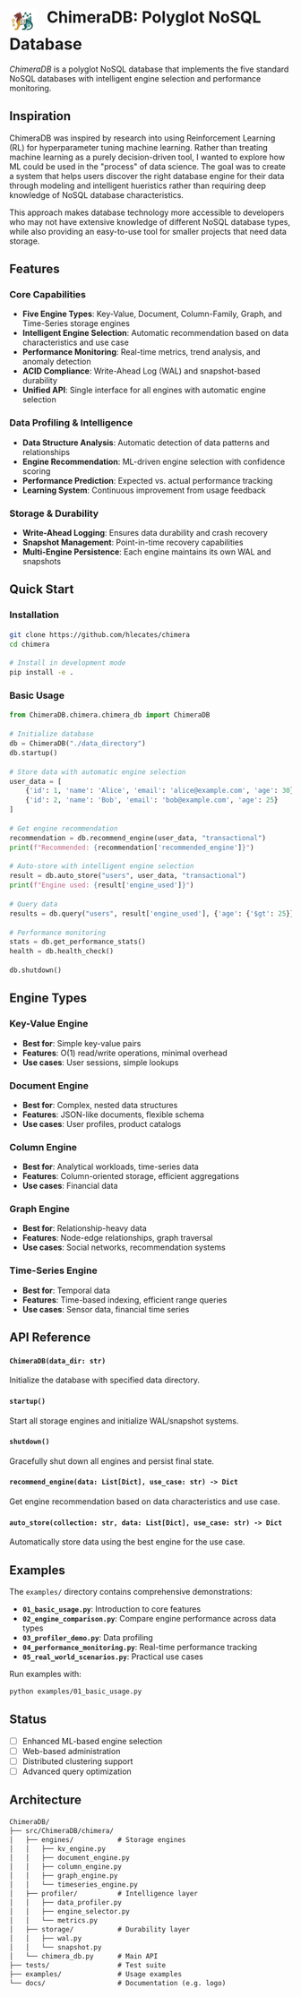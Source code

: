 # <img src="docs/Chimera-Logo.png" alt="Chimera Logo" width="48" height="48" style="vertical-align: text-top; margin-right: 12px;"> ChimeraDB: Polyglot NoSQL Database

*ChimeraDB* is a polyglot NoSQL database that implements the five standard  NoSQL databases with intelligent engine selection and performance monitoring.

## Inspiration

ChimeraDB was inspired by research into using Reinforcement Learning (RL) for hyperparameter tuning machine learning. Rather than treating machine learning as a purely decision-driven tool, I wanted to explore how ML could be used in the "process" of data science. The goal was to create a system that helps users discover the right database engine for their data through modeling and intelligent hueristics rather than requiring deep knowledge of NoSQL database characteristics.

This approach makes database technology more accessible to developers who may not have extensive knowledge of different NoSQL database types, while also providing an easy-to-use tool for smaller projects that need data storage.

## Features

### **Core Capabilities**
- **Five Engine Types**: Key-Value, Document, Column-Family, Graph, and Time-Series storage engines
- **Intelligent Engine Selection**: Automatic recommendation based on data characteristics and use case
- **Performance Monitoring**: Real-time metrics, trend analysis, and anomaly detection
- **ACID Compliance**: Write-Ahead Log (WAL) and snapshot-based durability
- **Unified API**: Single interface for all engines with automatic engine selection

### **Data Profiling & Intelligence**
- **Data Structure Analysis**: Automatic detection of data patterns and relationships
- **Engine Recommendation**: ML-driven engine selection with confidence scoring
- **Performance Prediction**: Expected vs. actual performance tracking
- **Learning System**: Continuous improvement from usage feedback

### **Storage & Durability**
- **Write-Ahead Logging**: Ensures data durability and crash recovery
- **Snapshot Management**: Point-in-time recovery capabilities
- **Multi-Engine Persistence**: Each engine maintains its own WAL and snapshots

## Quick Start

### Installation

```bash
git clone https://github.com/hlecates/chimera
cd chimera

# Install in development mode
pip install -e .
```

### Basic Usage

```python
from ChimeraDB.chimera.chimera_db import ChimeraDB

# Initialize database
db = ChimeraDB("./data_directory")
db.startup()

# Store data with automatic engine selection
user_data = [
    {'id': 1, 'name': 'Alice', 'email': 'alice@example.com', 'age': 30},
    {'id': 2, 'name': 'Bob', 'email': 'bob@example.com', 'age': 25}
]

# Get engine recommendation
recommendation = db.recommend_engine(user_data, "transactional")
print(f"Recommended: {recommendation['recommended_engine']}")

# Auto-store with intelligent engine selection
result = db.auto_store("users", user_data, "transactional")
print(f"Engine used: {result['engine_used']}")

# Query data
results = db.query("users", result['engine_used'], {'age': {'$gt': 25}})

# Performance monitoring
stats = db.get_performance_stats()
health = db.health_check()

db.shutdown()
```

## Engine Types

### Key-Value Engine
- **Best for**: Simple key-value pairs
- **Features**: O(1) read/write operations, minimal overhead
- **Use cases**: User sessions, simple lookups

### Document Engine
- **Best for**: Complex, nested data structures
- **Features**: JSON-like documents, flexible schema
- **Use cases**: User profiles, product catalogs

### Column Engine
- **Best for**: Analytical workloads, time-series data
- **Features**: Column-oriented storage, efficient aggregations
- **Use cases**: Financial data

### Graph Engine
- **Best for**: Relationship-heavy data
- **Features**: Node-edge relationships, graph traversal
- **Use cases**: Social networks, recommendation systems

### Time-Series Engine
- **Best for**: Temporal data
- **Features**: Time-based indexing, efficient range queries
- **Use cases**: Sensor data, financial time series

## API Reference

#### `ChimeraDB(data_dir: str)`
Initialize the database with specified data directory.

#### `startup()`
Start all storage engines and initialize WAL/snapshot systems.

#### `shutdown()`
Gracefully shut down all engines and persist final state.

#### `recommend_engine(data: List[Dict], use_case: str) -> Dict`
Get engine recommendation based on data characteristics and use case.

#### `auto_store(collection: str, data: List[Dict], use_case: str) -> Dict`
Automatically store data using the best engine for the use case.


## Examples

The `examples/` directory contains comprehensive demonstrations:

- **`01_basic_usage.py`**: Introduction to core features
- **`02_engine_comparison.py`**: Compare engine performance across data types
- **`03_profiler_demo.py`**: Data profiling
- **`04_performance_monitoring.py`**: Real-time performance tracking
- **`05_real_world_scenarios.py`**: Practical use cases

Run examples with:
```bash
python examples/01_basic_usage.py
```

## Status

- [ ] Enhanced ML-based engine selection
- [ ] Web-based administration
- [ ] Distributed clustering support
- [ ] Advanced query optimization

## Architecture

```
ChimeraDB/
├── src/ChimeraDB/chimera/
│   ├── engines/           # Storage engines
│   │   ├── kv_engine.py
│   │   ├── document_engine.py
│   │   ├── column_engine.py
│   │   ├── graph_engine.py
│   │   └── timeseries_engine.py
│   ├── profiler/          # Intelligence layer
│   │   ├── data_profiler.py
│   │   ├── engine_selector.py
│   │   └── metrics.py
│   ├── storage/           # Durability layer
│   │   ├── wal.py
│   │   └── snapshot.py
│   └── chimera_db.py      # Main API
├── tests/                 # Test suite
├── examples/              # Usage examples
└── docs/                  # Documentation (e.g. logo)
```



